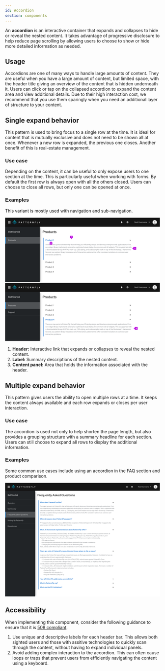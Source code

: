 ```yaml
---
id: Accordion
section: components
---
```


An **accordion** is an interactive container that expands and collapses to hide or reveal the nested content. It takes advantage of progressive disclosure to help reduce page scrolling by allowing users to choose to show or hide more detailed information as needed.

## Usage
Accordions are one of many ways to handle large amounts of content. They are useful when you have a large amount of content, but limited space, with the header title giving an overview of the content that is hidden underneath it. Users can click or tap on the collapsed accordion to expand the content area and view additional details. Due to their high interaction cost, we recommend that you use them sparingly when you need an additional layer of structure to your content.

## Single expand behavior
This pattern is used to bring focus to a single row at the time. It is ideal for content that is mutually exclusive and does not need to be shown all at once. Whenever a new row is expanded, the previous one closes. Another benefit of this is real-estate management.

### Use case
Depending on the content, it can be useful to only expose users to one section at the time. This is particularly useful when working with forms. By default the first row is always open with all the others closed. Users can choose to close all rows, but only one can be opened at once.

### Examples
This variant is mostly used with navigation and sub-navigation.

<img src="./img/single_expand_a.png" alt="Accordion single expand behavior"/>
<img src="./img/single_expand_b.png" alt="Accordion single expand behavior"/>

1. **Header:** Interactive link that expands or collapses to reveal the nested content.
2. **Label:** Summary descriptions of the nested content.
3. **Content panel:** Area that holds the information associated with the header.



## Multiple expand behavior
This pattern gives users the ability to open multiple rows at a time. It keeps the content always available and each row expands or closes per user interaction.

### Use case
The accordion is used not only to help shorten the page length, but also provides a grouping structure with a summary headline for each section. Users can still choose to expand all rows to display the additional information.

### Examples
Some common use cases include using an accordion in the FAQ section and product comparison.

<img src="./img/multi_expand.png" alt="Accordion multi-expand behavior"/>


## Accessibility
When implementing this component, consider the following guidance to ensure that it is <a href="https://www.section508.gov/">508 compliant</a>.

1. Use unique and descriptive labels for each header bar. This allows both sighted users and those with assitive technologies to quickly scan through the content, without having to expand individual panels.
2. Avoid adding complex interaction to the accordion. This can often cause loops or traps that prevent users from efficiently navigating the content using a keyboard.



